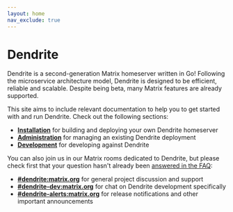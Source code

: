 ```yaml
---
layout: home
nav_exclude: true
---
```


# Dendrite

Dendrite is a second-generation Matrix homeserver written in Go! Following the microservice
architecture model, Dendrite is designed to be efficient, reliable and scalable. Despite being beta,
many Matrix features are already supported.

This site aims to include relevant documentation to help you to get started with and
run Dendrite. Check out the following sections:

* **[Installation](installation.md)** for building and deploying your own Dendrite homeserver
* **[Administration](administration.md)** for managing an existing Dendrite deployment
* **[Development](development.md)** for developing against Dendrite

You can also join us in our Matrix rooms dedicated to Dendrite, but please check first that
your question hasn't already been [answered in the FAQ](FAQ.md):

* **[#dendrite:matrix.org](https://matrix.to/#/#dendrite:matrix.org)** for general project discussion and support
* **[#dendrite-dev:matrix.org](https://matrix.to/#/#dendrite-dev:matrix.org)** for chat on Dendrite development specifically
* **[#dendrite-alerts:matrix.org](https://matrix.to/#/#dendrite-alerts:matrix.org)** for release notifications and other important announcements
